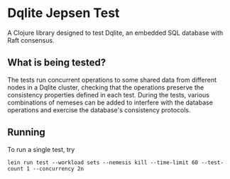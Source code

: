 # Dqlite Jepsen Test

A Clojure library designed to test Dqlite, an embedded SQL database with Raft
consensus.

## What is being tested?

The tests run concurrent operations to some shared data from different nodes in
a Dqlite cluster, checking that the operations preserve the consistency
properties defined in each test.  During the tests, various combinations of
nemeses can be added to interfere with the database operations and exercise the
database's consistency protocols.

## Running

To run a single test, try

```
lein run test --workload sets --nemesis kill --time-limit 60 --test-count 1 --concurrency 2n
```
